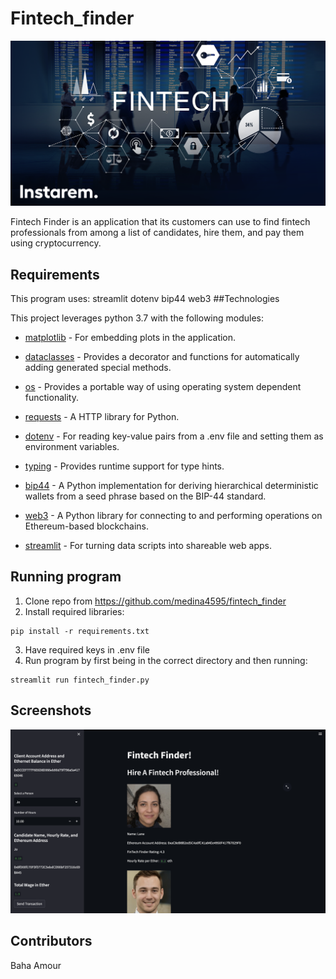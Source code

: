 # Fintech_finder

![An image for the header of the Repository](./Images/fintech.png)

Fintech Finder is an application that its customers can use to find fintech professionals from among a list of candidates, hire them, and pay them using cryptocurrency.

## Requirements
This program uses:
    streamlit
    dotenv
    bip44
    web3
##Technologies

This project leverages python 3.7 with the following modules:

* [matplotlib](https://matplotlib.org/stable/users/index.html) - For embedding plots in the application.

* [dataclasses](https://docs.python.org/3/library/dataclasses.html) - Provides a decorator and functions for automatically adding generated special methods.

* [os](https://docs.python.org/3/library/os.html) - Provides a portable way of using operating system dependent functionality.

* [requests](https://docs.python-requests.org/en/master/) - A HTTP library for Python.

* [dotenv](https://pypi.org/project/python-dotenv/) - For reading key-value pairs from a .env file and setting them as environment
variables.

* [typing](https://docs.python.org/3/library/typing.html) - Provides runtime support for type hints.

* [bip44](https://pypi.org/project/bip44/) - A Python implementation for deriving hierarchical deterministic wallets from a seed phrase based on the BIP-44 standard.

* [web3](https://web3py.readthedocs.io/en/stable/overview.html) - A Python library for connecting to and performing operations on Ethereum-based blockchains.

* [streamlit](https://streamlit.io) - For turning data scripts into shareable web apps.

## Running program
1. Clone repo from https://github.com/medina4595/fintech_finder
2. Install required libraries:
```shell
pip install -r requirements.txt
```
3. Have required keys in .env file
4. Run program by first being in the correct directory and then running:
```shell
streamlit run fintech_finder.py
```

## Screenshots

![example1](Images/screenshot.png)


## Contributors

Baha Amour
